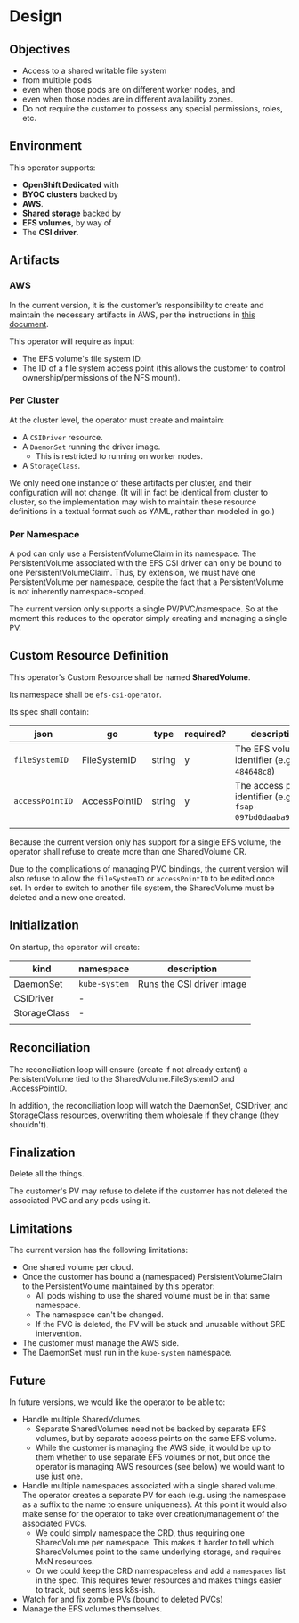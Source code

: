 # Design

## Objectives
- Access to a shared writable file system
- from multiple pods
- even when those pods are on different worker nodes, and
- even when those nodes are in different availability zones.
- Do not require the customer to possess any special permissions, roles, etc.

## Environment
This operator supports:
- **OpenShift Dedicated** with
- **BYOC clusters** backed by
- **AWS**.
- **Shared storage** backed by
- **EFS volumes**, by way of
- The **CSI driver**.

## Artifacts

### AWS
In the current version, it is the customer's responsibility to create and maintain the necessary artifacts in AWS, per the
instructions in [this document](https://docs.google.com/document/d/1KdcqZirAdjZ2mJeqOKiMqiNTz4_VVZf7ePD5aB9RVXk).

This operator will require as input:
- The EFS volume's file system ID.
- The ID of a file system access point (this allows the customer to control ownership/permissions of the NFS mount).

### Per Cluster
At the cluster level, the operator must create and maintain:
- A `CSIDriver` resource.
- A `DaemonSet` running the driver image.
    - This is restricted to running on worker nodes.
- A `StorageClass`.

We only need one instance of these artifacts per cluster, and their configuration will not change.
(It will in fact be identical from cluster to cluster, so the implementation may wish to maintain these
resource definitions in a textual format such as YAML, rather than modeled in go.)

### Per Namespace
A pod can only use a PersistentVolumeClaim in its namespace.
The PersistentVolume associated with the EFS CSI driver can only be bound to one PersistentVolumeClaim.
Thus, by extension, we must have one PersistentVolume per namespace, despite the fact that a
PersistentVolume is not inherently namespace-scoped.

The current version only supports a single PV/PVC/namespace.
So at the moment this reduces to the operator simply creating and managing a single PV.

## Custom Resource Definition
This operator's Custom Resource shall be named **SharedVolume**.

Its namespace shall be `efs-csi-operator`.

Its spec shall contain:

| json            | go            | type   | required? | description |
|-|-|-|-|-|
| `fileSystemID`  | FileSystemID  | string | y         | The EFS volume identifier (e.g. `fs-484648c8`) |
| `accessPointID` | AccessPointID | string | y         | The access point identifier (e.g. `fsap-097bd0daaba932e64`) |
||||||


Because the current version only has support for a single EFS volume, the operator shall refuse to
create more than one SharedVolume CR.

Due to the complications of managing PVC bindings, the current version will also refuse to allow the
`fileSystemID` or `accessPointID` to be edited once set.
In order to switch to another file system, the SharedVolume must be deleted and a new one created.

## Initialization
On startup, the operator will create:

| kind      | namespace     | description |
|-|-|-|
| DaemonSet | `kube-system` | Runs the CSI driver image |
| CSIDriver | - ||
| StorageClass | - ||
||||

## Reconciliation
The reconciliation loop will ensure (create if not already extant) a PersistentVolume tied to the
SharedVolume.FileSystemID and .AccessPointID.

In addition, the reconciliation loop will watch the DaemonSet, CSIDriver, and StorageClass resources,
overwriting them wholesale if they change (they shouldn't).

## Finalization
Delete all the things.

The customer's PV may refuse to delete if the customer has not deleted the associated PVC and any pods using it.

## Limitations
The current version has the following limitations:
- One shared volume per cloud.
- Once the customer has bound a (namespaced) PersistentVolumeClaim to the PersistentVolume maintained by this operator:
    - All pods wishing to use the shared volume must be in that same namespace.
    - The namespace can't be changed.
    - If the PVC is deleted, the PV will be stuck and unusable without SRE intervention.
- The customer must manage the AWS side.
- The DaemonSet must run in the `kube-system` namespace.

## Future
In future versions, we would like the operator to be able to:
- Handle multiple SharedVolumes.
    - Separate SharedVolumes need not be backed by separate EFS volumes, but by separate access points on the same EFS volume.
    - While the customer is managing the AWS side, it would be up to them whether to use separate EFS volumes or not, but
      once the operator is managing AWS resources (see below) we would want to use just one.
- Handle multiple namespaces associated with a single shared volume.
  The operator creates a separate PV for each (e.g. using the namespace as a suffix to the name to ensure uniqueness).
  At this point it would also make sense for the operator to take over creation/management of
  the associated PVCs.
    - We could simply namespace the CRD, thus requiring one SharedVolume per namespace.
      This makes it harder to tell which SharedVolumes point to the same underlying storage, and requires MxN resources.
    - Or we could keep the CRD namespaceless and add a `namespaces` list in the spec.
      This requires fewer resources and makes things easier to track, but seems less k8s-ish.
- Watch for and fix zombie PVs (bound to deleted PVCs)
- Manage the EFS volumes themselves.